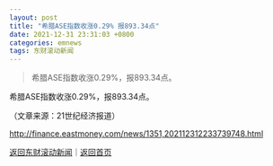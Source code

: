 ```yaml
---
layout: post
title: "希腊ASE指数收涨0.29% 报893.34点"
date: 2021-12-31 23:31:03 +0800
categories: emnews
tags: 东财滚动新闻
---
```

> 希腊ASE指数收涨0.29%，报893.34点。

<p>希腊ASE指数收涨0.29%，报893.34点。</p><p class="em_media">（文章来源：21世纪经济报道）</p>

<http://finance.eastmoney.com/news/1351,202112312233739748.html>

[返回东财滚动新闻](//finews.withounder.com/emnews/)｜[返回首页](//finews.withounder.com/)